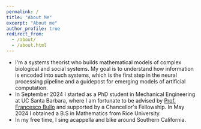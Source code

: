 ```yaml
---
permalink: /
title: "About Me"
excerpt: "About me"
author_profile: true
redirect_from: 
  - /about/
  - /about.html
---
```

- I'm a systems theorist who builds mathematical models of complex biological and social systems. My goal is to understand how information is encoded into such systems, which is the first step in the neural processing pipeline and a guidepost for emerging models of artificial computation.
- In September 2024 I started as a PhD student in Mechanical Engineering at UC Santa Barbara, where I am fortunate to be advised by [Prof. Francesco Bullo](https://fbullo.github.io/) and supported by a Chancellor's Fellowship. In May 2024 I obtained a B.S in Mathematics from Rice University.
- In my free time, I sing acappella and bike around Southern California.
